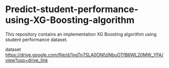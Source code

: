 # Predict-student-performance-using-XG-Boosting-algorithm
This repository contains an implementation XG Boosting algorithm using student performance dataset. 

dataset  https://drive.google.com/file/d/1xgTn7SLA0ONfzlNbuOTfB6WL20MW_YFA/view?usp=drive_link
